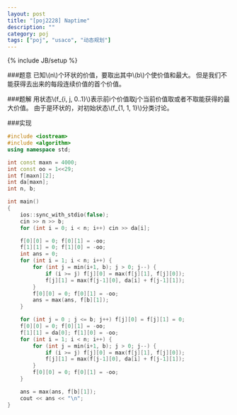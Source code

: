```yaml
---
layout: post
title: "[poj2228] Naptime"
description: ""
category: poj
tags: ["poj", "usaco", "动态规划"]
---
```

{% include JB/setup %}

###题意
已知\\(n\\)个环状的价值，要取出其中\\(b\\)个使价值和最大。
但是我们不能获得去出来的每段连续价值的首个价值。

###题解
用状态\\(f\_{i, j, 0..1}\\)表示前i个价值取j个当前价值取或者不取能获得的最大价值。
由于是环状的，对初始状态\\(f\_{1, 1, 1}\\)分类讨论。

###实现
```cpp
#include <iostream>
#include <algorithm>
using namespace std;

int const maxn = 4000;
int const oo = 1<<29;
int f[maxn][2];
int da[maxn];
int n, b;

int main()
{
	ios::sync_with_stdio(false);
	cin >> n >> b;
	for (int i = 0; i < n; i++) cin >> da[i];

	f[0][0] = 0; f[0][1] = -oo;
	f[1][1] = 0; f[1][0] = -oo;
	int ans = 0;
	for (int i = 1; i < n; i++) {
		for (int j = min(i+1, b); j > 0; j--) {
			if (i >= j) f[j][0] = max(f[j][1], f[j][0]);
			f[j][1] = max(f[j-1][0], da[i] + f[j-1][1]);
		}
		f[0][0] = 0; f[0][1] = -oo;
		ans = max(ans, f[b][1]);
	}

	for (int j = 0 ; j <= b; j++) f[j][0] = f[j][1] = 0;
	f[0][0] = 0; f[0][1] = -oo;
	f[1][1] = da[0]; f[1][0] = -oo;
	for (int i = 1; i < n; i++) {
		for (int j = min(i+1, b); j > 0; j--) {
			if (i >= j) f[j][0] = max(f[j][1], f[j][0]);
			f[j][1] = max(f[j-1][0], da[i] + f[j-1][1]);
		}
		f[0][0] = 0; f[0][1] = -oo;
	}

	ans = max(ans, f[b][1]);
	cout << ans << "\n";
}
```
